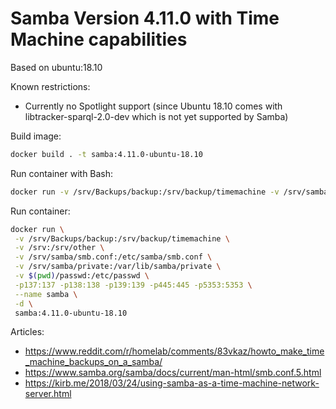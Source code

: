 # Samba Version 4.11.0 with Time Machine capabilities
Based on ubuntu:18.10

Known restrictions:
- Currently no Spotlight support (since Ubuntu 18.10 comes with libtracker-sparql-2.0-dev which is not yet supported by Samba)

Build image: 
```bash
docker build . -t samba:4.11.0-ubuntu-18.10
```

Run container with Bash:
```bash
docker run -v /srv/Backups/backup:/srv/backup/timemachine -v /srv/samba/smb.conf:/etc/samba/smb.conf -v /srv/samba/private:/var/lib/samba/private -p137:137 -p138:138 -p139:139 -p445:445 -p5353:5353 samba:4.8.6-ubuntu-18.04
```

Run container:
```bash
docker run \
 -v /srv/Backups/backup:/srv/backup/timemachine \
 -v /srv:/srv/other \
 -v /srv/samba/smb.conf:/etc/samba/smb.conf \
 -v /srv/samba/private:/var/lib/samba/private \
 -v $(pwd)/passwd:/etc/passwd \
 -p137:137 -p138:138 -p139:139 -p445:445 -p5353:5353 \
 --name samba \
 -d \
 samba:4.11.0-ubuntu-18.10
 ```

Articles: 
- https://www.reddit.com/r/homelab/comments/83vkaz/howto_make_time_machine_backups_on_a_samba/
- https://www.samba.org/samba/docs/current/man-html/smb.conf.5.html
- https://kirb.me/2018/03/24/using-samba-as-a-time-machine-network-server.html
